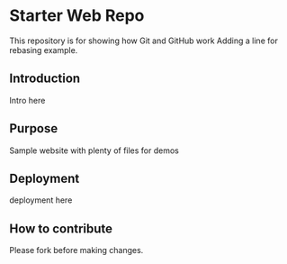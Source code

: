 # Starter Web Repo

This repository is for showing how Git and GitHub work
Adding a line for rebasing example.

## Introduction
Intro here

## Purpose
Sample website with plenty of files for demos

## Deployment
deployment here

## How to contribute
Please fork before making changes.